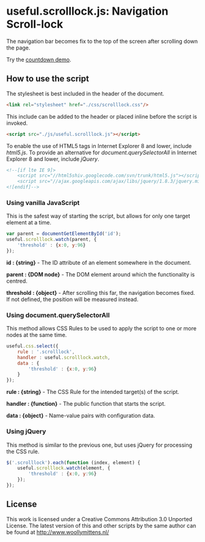# useful.scrolllock.js: Navigation Scroll-lock

The navigation bar becomes fix to the top of the screen after scrolling down the page.

Try the <a href="http://www.woollymittens.nl/useful/default.php?url=_scrolllock">countdown demo</a>.

## How to use the script

The stylesheet is best included in the header of the document.

```html
<link rel="stylesheet" href="./css/scrolllock.css"/>
```

This include can be added to the header or placed inline before the script is invoked.

```html
<script src="./js/useful.scrolllock.js"></script>
```

To enable the use of HTML5 tags in Internet Explorer 8 and lower, include *html5.js*. To provide an alternative for *document.querySelectorAll* in Internet Explorer 8 and lower, include *jQuery*.

```html
<!--[if lte IE 9]>
	<script src="//html5shiv.googlecode.com/svn/trunk/html5.js"></script>
	<script src="//ajax.googleapis.com/ajax/libs/jquery/1.8.3/jquery.min.js"></script>
<![endif]-->
```

### Using vanilla JavaScript

This is the safest way of starting the script, but allows for only one target element at a time.

```javascript
var parent = documentGetElementById('id');
useful.scrolllock.watch(parent, {
	'threshold' : {x:0, y:96}
});
```

**id : {string}** - The ID attribute of an element somewhere in the document.

**parent : {DOM node}** - The DOM element around which the functionality is centred.

**threshold : {object}** - After scrolling this far, the navigation becomes fixed. If not defined, the position will be measured instead.

### Using document.querySelectorAll

This method allows CSS Rules to be used to apply the script to one or more nodes at the same time.

```javascript
useful.css.select({
	rule : '.scrolllock',
	handler : useful.scrolllock.watch,
	data : {
		'threshold' : {x:0, y:96}
	}
});
```

**rule : {string}** - The CSS Rule for the intended target(s) of the script.

**handler : {function}** - The public function that starts the script.

**data : {object}** - Name-value pairs with configuration data.

### Using jQuery

This method is similar to the previous one, but uses jQuery for processing the CSS rule.

```javascript
$('.scrolllock').each(function (index, element) {
	useful.scrolllock.watch(element, {
		'threshold' : {x:0, y:96}
	});
});
```

## License
This work is licensed under a Creative Commons Attribution 3.0 Unported License. The latest version of this and other scripts by the same author can be found at http://www.woollymittens.nl/
